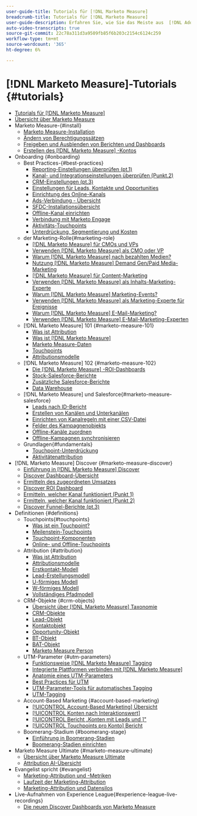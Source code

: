 ```yaml
---
user-guide-title: Tutorials für [!DNL Marketo Measure]
breadcrumb-title: Tutorials für [!DNL Marketo Measure]
user-guide-description: Erfahren Sie, wie Sie das Meiste aus  [!DNL Adobe Marketo Measure]  (ehemals  [!DNL Bizible]) herausholen. Sehen Sie sich Tutorials zu Installation, Onboarding, Grundlagen und Definitionen an.
auto-video-transcripts: true
source-git-commit: 22c78a311d3a9509fb85f6b203c2154c6124c259
workflow-type: tm+mt
source-wordcount: '365'
ht-degree: 6%

---
```



# [!DNL Marketo Measure]-Tutorials {#tutorials}

+ [Tutorials für [!DNL Marketo Measure]](overview.md)
+ [Übersicht über Marketo Measure](/help/marketo-measure-overview.md)
+ Marketo Measure-{#install}
   + [Marketo Measure-Installation](/help/installing/install-production.md)
   + [Ändern von Berechtigungssätzen](/help/installing/modify-permission-sets-production.md)
   + [Freigeben und Ausblenden von Berichten und Dashboards](/help/installing/sharing-reports-production.md)
   + [Erstellen des  [!DNL Marketo Measure] -Kontos](/help/installing/creating-marketo-measure-account-production.md)
+ Onboarding {#onboarding}
   + Best Practices-{#best-practices}
      + [Reporting-Einstellungen überprüfen (pt.1)](/help/onboarding/fundamentals/review-reporting-setting-pt1.md)
      + [Kanal- und Integrationseinstellungen überprüfen (Punkt.2)](/help/onboarding/fundamentals/channel-integration-settings.md)
      + [CRM-Einstellungen (pt.3)](/help/onboarding/fundamentals/crm-settings.md)
      + [Einstellungen für Leads, Kontakte und Opportunities](/help/onboarding/fundamentals/leads-contacts-opps-settings.md)
      + [Einrichtung des Online-Kanals](/help/onboarding/fundamentals/online-channel-setup.md)
      + [Ads-Verbindung - Übersicht](/help/onboarding/fundamentals/ads-connection-overview.md)
      + [SFDC-Installationsübersicht](/help/onboarding/fundamentals/sfdc-installation-overview.md)
      + [Offline-Kanal einrichten](/help/onboarding/fundamentals/offline-channel-setup.md)
      + [Verbindung mit Marketo Engage](/help/onboarding/fundamentals/connection-with-marketo-engage.md)
      + [Aktivitäts-Touchpoints](/help/onboarding/fundamentals/activity-touchpoints.md)
      + [Unterdrückung, Segmentierung und Kosten](/help/onboarding/fundamentals/suppression-segmentation-cost.md)
   + der Marketing-Rolle{#marketing-role}
      + [ [!DNL Marketo Measure]  für CMOs und VPs](/help/onboarding/marketing-role/cmo-and-vp-why.md)
      + [Verwenden  [!DNL Marketo Measure] als CMO oder VP](/help/onboarding/marketing-role/cmo-and-vp-using.md)
      + [Warum  [!DNL Marketo Measure]  nach bezahlten Medien?](/help/onboarding/marketing-role/demand-gen-why.md)
      + [Nutzung  [!DNL Marketo Measure]  Demand Gen/Paid Media-Marketing](/help/onboarding/marketing-role/demand-gen-using.md)
      + [ [!DNL Marketo Measure]  für Content-Marketing](/help/onboarding/marketing-role/content-marketing-why.md)
      + [Verwenden  [!DNL Marketo Measure]  als Inhalts-Marketing-Experte](/help/onboarding/marketing-role/content-marketing-using.md)
      + [Warum  [!DNL Marketo Measure]  Marketing-Events?](/help/onboarding/marketing-role/events-marketing-why.md)
      + [Verwenden  [!DNL Marketo Measure]  als Marketing-Experte für Ereignisse](/help/onboarding/marketing-role/events-marketing-using.md)
      + [Warum  [!DNL Marketo Measure]  E-Mail-Marketing?](/help/onboarding/marketing-role/email-marketing-why.md)
      + [Verwenden  [!DNL Marketo Measure]  E-Mail-Marketing-Experten](/help/onboarding/marketing-role/email-marketing-using.md)
   + [!DNL Marketo Measure] 101 {#marketo-measure-101}
      + [Was ist Attribution](/help/onboarding/marketo-measure-101/what-is-attribution.md)
      + [Was ist [!DNL Marketo Measure]](/help/onboarding/marketo-measure-101/what-is-marketo-measure.md)
      + [Marketo Measure-Daten](/help/onboarding/marketo-measure-101/marketo-measure-data.md)
      + [Touchpoints](/help/onboarding/marketo-measure-101/touchpoints.md)
      + [Attributionsmodelle](/help/onboarding/marketo-measure-101/attribution-models.md)
   + [!DNL Marketo Measure] 102 {#marketo-measure-102}
      + [Die  [!DNL Marketo Measure] -ROI-Dashboards](/help/onboarding/marketo-measure-102/roi-dashboards.md)
      + [Stock-Salesforce-Berichte](/help/onboarding/marketo-measure-102/stock-salesforce-reports.md)
      + [Zusätzliche Salesforce-Berichte](/help/onboarding/marketo-measure-102/addtional-salesforce-reports.md)
      + [Data Warehouse](/help/onboarding/marketo-measure-102/data-warehouse.md)
   + [!DNL Marketo Measure] und Salesforce{#marketo-measure-salesforce}
      + [Leads nach ID-Bericht](/help/onboarding/marketo-measure-salesforce/leads-by-id-report.md)
      + [Erstellen von Kanälen und Unterkanälen](/help/onboarding/marketo-measure-salesforce/creating-channels-subchannels.md)
      + [Einrichten von Kanalregeln mit einer CSV-Datei](/help/onboarding/marketo-measure-salesforce/channel-rules-csv.md)
      + [Felder des Kampagnenobjekts](/help/onboarding/marketo-measure-salesforce/campaign-object-fields.md)
      + [Offline-Kanäle zuordnen](/help/onboarding/marketo-measure-salesforce/mapping-offline-channels.md)
      + [Offline-Kampagnen synchronisieren](/help/onboarding/marketo-measure-salesforce/syncing-offline-campaigns.md)
   + Grundlagen{#fundamentals}
      + [Touchpoint-Unterdrückung](/help/onboarding/marketo-measure-salesforce/touchpoint-suppression.md)
      + [Aktivitätenattribution](/help/onboarding/fundamentals/activities-attribution.md)
+ [!DNL Marketo Measure] Discover {#marketo-measure-discover}
   + [Einführung in [!DNL Marketo Measure] Discover](/help/marketo-measure-discover/introduction-to-marketo-measure-discover.md)
   + [Discover Dashboard-Übersicht](/help/marketo-measure-discover/2023-discover-overview-dashboard.md)
   + [Ermitteln des zugeordneten Umsatzes](/help/marketo-measure-discover/2023-discover-attributed-revenue.md)
   + [Discover ROI Dashboard](/help/marketo-measure-discover/2023-discover-roi-dashboard.md)
   + [Ermitteln, welcher Kanal funktioniert (Punkt 1)](/help/marketo-measure-discover/top-of-funnel-reporting.md)
   + [Ermitteln, welcher Kanal funktioniert (Punkt 2)](/help/marketo-measure-discover/determine-which-channel-is-performing.md)
   + [Discover Funnel-Berichte (pt.3)](/help/marketo-measure-discover/build-a-full-funnel-report-pt3.md)
+ Definitionen {#definitions}
   + Touchpoints{#touchpoints}
      + [Was ist ein Touchpoint?](/help/definitions/touchpoints/what-is-a-touchpoint.md)
      + [Meilenstein-Touchpoints](/help/definitions/touchpoints/milestone-touchpoints.md)
      + [Touchpoint-Komponenten](/help/definitions/touchpoints/touchpoint-components.md)
      + [Online- und Offline-Touchpoints](/help/definitions/touchpoints/online-offline-touchpoints.md)
   + Attribution {#attribution}
      + [Was ist Attribution](/help/definitions/attribution/what-is-attribution.md)
      + [Attributionsmodelle](/help/definitions/attribution/attribution-models.md)
      + [Erstkontakt-Modell](/help/definitions/attribution/first-touch-model.md)
      + [Lead-Erstellungsmodell](/help/definitions/attribution/lead-creation-model.md)
      + [U-förmiges Modell](/help/definitions/attribution/u-shaped-model.md)
      + [W-förmiges Modell](/help/definitions/attribution/w-shaped-model.md)
      + [Vollständiges Pfadmodell](/help/definitions/attribution/full-path-model.md)
   + CRM-Objekte {#crm-objects}
      + [Übersicht über  [!DNL Marketo Measure]  Taxonomie](/help/definitions/crm-objects/taxonomy-overview.md)
      + [CRM-Objekte](/help/definitions/crm-objects/crm-objects.md)
      + [Lead-Objekt](/help/definitions/crm-objects/lead-object.md)
      + [Kontaktobjekt](/help/definitions/crm-objects/contact-object.md)
      + [Opportunity-Objekt](/help/definitions/crm-objects/opportunity-object.md)
      + [BT-Objekt](/help/definitions/crm-objects/bt-object.md)
      + [BAT-Objekt](/help/definitions/crm-objects/bat-object.md)
      + [Marketo Measure Person](/help/definitions/crm-objects/marketo-measure-person.md)
   + UTM-Parameter {#utm-parameters}
      + [Funktionsweise  [!DNL Marketo Measure]  Tagging](/help/definitions/utm-parameters/how-marketo-measure-tagging-works.md)
      + [Integrierte Plattformen verbinden mit [!DNL Marketo Measure]](/help/definitions/utm-parameters/connecting-integrated-platforms-with-marketo-measure.md)
      + [Anatomie eines UTM-Parameters](/help/definitions/utm-parameters/anatomy-of-a-utm-parameter.md)
      + [Best Practices für UTM](/help/definitions/utm-parameters/utm-best-practices.md)
      + [UTM-Parameter-Tools für automatisches Tagging](/help/definitions/utm-parameters/utm-parameter-auto-tagging-tools.md)
      + [UTM-Tagging](/help/definitions/utm-parameters/utm-tagging.md)
   + Account-Based Marketing {#account-based-marketing}
      + [[!UICONTROL Account-Based Marketing] Übersicht](/help/definitions/account-based-marketing/abm-overview.md)
      + [[!UICONTROL Konten nach Interaktionswert]](/help/definitions/account-based-marketing/accounts-by-engagement-score.md)
      + [[!UICONTROL Bericht „Konten mit Leads und &#x200B;]&quot;](/help/definitions/account-based-marketing/accounts-with-leads-and-contacts.md)
      + [[!UICONTROL Touchpoints pro Konto] Bericht](/help/definitions/account-based-marketing/touchpoints-per-account-report.md)
   + Boomerang-Stadium {#boomerang-stage}
      + [Einführung in Boomerang-Stadien](/help/definitions/boomerang-stage/introduction-to-boomerang-stages.md)
      + [Boomerang-Stadien einrichten](/help/definitions/boomerang-stage/setting-up-boomerang-stages.md)
+ Marketo Measure Ultimate {#marketo-measure-ultimate}
   + [Übersicht über Marketo Measure Ultimate](/help/marketo-measure-ultimate/overview.md)
   + [Attribution AI-Übersicht](/help/marketo-measure-ultimate/attribution-ai-overview.md)
+ Evangelist spricht {#evangelist}
   + [Marketing-Attribution und -Metriken](/help/evangelist-talks/attribution-and-metrics.md)
   + [Laufzeit der Marketing-Attribution](/help/evangelist-talks/marketing-attribution-maturity.md)
   + [Marketing-Attribution und Datensilos](/help/evangelist-talks/marketing-attribution-and-data-silos.md)
+ Live-Aufnahmen von Experience League{#experience-league-live-recordings}
   + [Die neuen Discover Dashboards von Marketo Measure](https://experienceleague.adobe.com/en/docs/events/experience-league-live-recordings/episodes/exl-live-episode-04-18-24)
